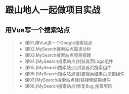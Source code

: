 # 跟山地人一起做项目实战

## 用Vue写一个搜索站点

>* 课01.用Vue造一个Google搜索站点
>* 课02.MySearch搜索站点需求分析
>* 课03.MySearch搜索站点项目搭建
>* 课04.[MySearch搜索站点]封装首页Logo组件
>* 课05.[MySearch搜索站点]封装首页搜索组件
>* 课06.[MySearch搜索站点]封装搜索结果页顶部组件
>* 课07.[MySearch搜索站点]封装搜索结果组件
>* 课08.[MySearch搜索站点]修复Bug,完善项目